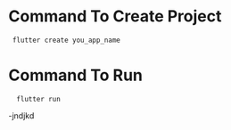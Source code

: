 # Command To Create Project
     flutter create you_app_name
# Command To Run
      flutter run

-jndjkd